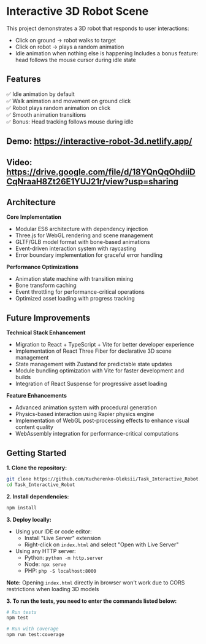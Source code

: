 # Interactive 3D Robot Scene
This project demonstrates a 3D robot that responds to user interactions:
- Click on ground → robot walks to target
- Click on robot → plays a random animation
- Idle animation when nothing else is happening Includes a bonus feature: head follows the mouse cursor during idle state

## Features

✅ Idle animation by default  
✅ Walk animation and movement on ground click  
✅ Robot plays random animation on click  
✅ Smooth animation transitions  
✅ Bonus: Head tracking follows mouse during idle

## Demo: https://interactive-robot-3d.netlify.app/
## Video: https://drive.google.com/file/d/18YQnQqOhdiiDCqNraaH8Zt26E1YUJ21r/view?usp=sharing

## Architecture

**Core Implementation**
- Modular ES6 architecture with dependency injection
- Three.js for WebGL rendering and scene management
- GLTF/GLB model format with bone-based animations
- Event-driven interaction system with raycasting
- Error boundary implementation for graceful error handling

**Performance Optimizations**
- Animation state machine with transition mixing
- Bone transform caching
- Event throttling for performance-critical operations
- Optimized asset loading with progress tracking

## Future Improvements

**Technical Stack Enhancement**
- Migration to React + TypeScript + Vite for better developer experience
- Implementation of React Three Fiber for declarative 3D scene management
- State management with Zustand for predictable state updates
- Module bundling optimization with Vite for faster development and builds
- Integration of React Suspense for progressive asset loading

**Feature Enhancements**
- Advanced animation system with procedural generation
- Physics-based interaction using Rapier physics engine
- Implementation of WebGL post-processing effects to enhance visual content quality
- WebAssembly integration for performance-critical computations

## Getting Started

**1. Clone the repository:**
```bash
git clone https://github.com/Kucherenko-Oleksii/Task_Interactive_Robot.git
cd Task_Interactive_Robot
```

**2. Install dependencies:**
```bash
npm install
```

**3. Deploy locally:**
- Using your IDE or code editor:
  - Install "Live Server" extension
  - Right-click on `index.html` and select "Open with Live Server"
- Using any HTTP server:
  - Python: `python -m http.server`
  - Node: `npx serve`
  - PHP: `php -S localhost:8000`

**Note:** Opening `index.html` directly in browser won't work due to CORS restrictions when loading 3D models

**3. To run the tests, you need to enter the commands listed below:**
   ```bash
   # Run tests
   npm test
   
   # Run with coverage
   npm run test:coverage
   
   ```